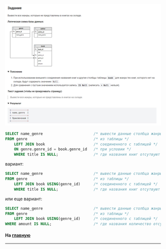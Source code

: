 

<img src="../art/2.2.2.task.png" alt="solution" >

```sql 
SELECT name_genre                       /* вывести данные столбца жанры */
FROM genre                              /* из таблицы */
	LEFT JOIN book                      /* соединенного с таблицей */
	ON genre.genre_id = book.genre_id   /* при условии */
    WHERE title IS NULL;                /* где названия книг отсутвуют */
```
вариант:
```sql
SELECT name_genre                       /* вывести данные столбца жанры */
FROM genre                              /* из таблицы */
    LEFT JOIN book USING(genre_id)      /* соединенного с таблицей */
    WHERE title IS NULL;                /* где названия книг отсутвуют */
```

или еще вариант:
```sql
SELECT name_genre                       /* вывести данные столбца жанры */
FROM genre                              /* из таблицы */
    LEFT JOIN book USING(genre_id)      /* соединенного с таблицей */
WHERE amount IS NULL;                   /* где названия количество отсутвует */
```
#### На [главную](https://github.com/BEPb/stepik_sql#readme)

---



